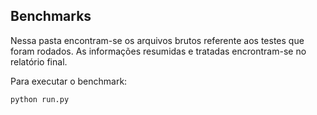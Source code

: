 ## Benchmarks

Nessa pasta encontram-se os arquivos brutos referente aos testes que foram rodados. As informações resumidas e 
tratadas encrontram-se no relatório final.

Para executar o benchmark:
```sh
python run.py
```
